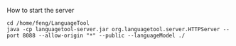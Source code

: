 How to start the server
```
cd /home/feng/LanguageTool
java -cp languagetool-server.jar org.languagetool.server.HTTPServer --port 8088 --allow-origin "*" --public --languageModel ./
```